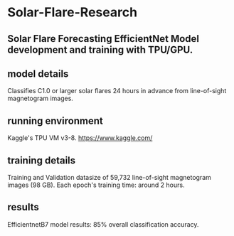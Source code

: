 # Solar-Flare-Research
## Solar Flare Forecasting EfficientNet Model development and training with TPU/GPU. 
## model details
Classifies C1.0 or larger solar flares 24 hours in advance from line-of-sight magnetogram images.
## running environment
Kaggle's TPU VM v3-8. https://www.kaggle.com/
## training details
Training and Validation datasize of 59,732 line-of-sight magnetogram images (98 GB).
Each epoch's training time: around 2 hours.
## results
EfficientnetB7 model results: 85% overall classification accuracy.
